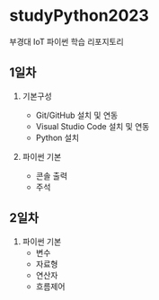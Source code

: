 # studyPython2023
부경대 IoT 파이썬 학습 리포지토리

## 1일차
1. 기본구성
    - Git/GitHub 설치 및 연동
    - Visual Studio Code 설치 및 연동
    - Python 설치

2. 파이썬 기본
    - 콘솔 출력
    - 주석


## 2일차
1. 파이썬 기본
    - 변수
    - 자료형
    - 연산자
    - 흐름제어